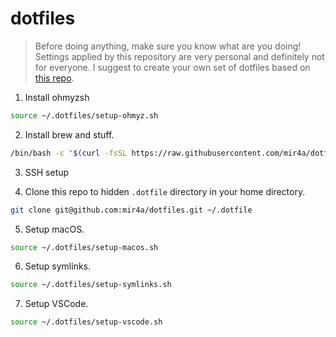 # dotfiles

> Before doing anything, make sure you know what are you doing! Settings applied by this repository are very personal and definitely not for everyone. I suggest to create your own set of dotfiles based on [this repo](https://github.com/pawelgrzybek/dotfiles).
>

1. Install ohmyzsh

```bash
source ~/.dotfiles/setup-ohmyz.sh
```

2. Install brew and stuff.

```bash
/bin/bash -c "$(curl -fsSL https://raw.githubusercontent.com/mir4a/dotfiles/master/setup-brew.sh)" 
```

3. SSH setup

4. Clone this repo to hidden `.dotfile` directory in your home directory.

```bash
git clone git@github.com:mir4a/dotfiles.git ~/.dotfile
```

5. Setup macOS.

```bash
source ~/.dotfiles/setup-macos.sh
```

6. Setup symlinks.

```bash
source ~/.dotfiles/setup-symlinks.sh
```

7. Setup VSCode.

```bash
source ~/.dotfiles/setup-vscode.sh
```

